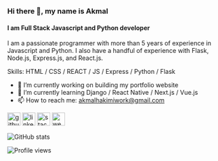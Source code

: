 ### Hi there 👋, my name is Akmal
#### I am Full Stack Javascript and Python developer
I am a passionate programmer with more than 5 years of experience in Javascript and Python. I also have a handful of experience with Flask, Node.js, Express.js, and React.js.

Skills: HTML / CSS / REACT / JS / Express / Python / Flask

- 🔭 I’m currently working on building my portfolio website 
- 🌱 I’m currently learning Django / React Native / Next.js / Vue.js  
- 📫 How to reach me: akmalhakimiwork@gmail.com 


[<img src='https://cdn.jsdelivr.net/npm/simple-icons@3.0.1/icons/github.svg' alt='github' height='30'>](https://github.com/akmalhakimi1991)  [<img src='https://cdn.jsdelivr.net/npm/simple-icons@3.0.1/icons/linkedin.svg' alt='linkedin' height='30'>](https://www.linkedin.com/in/akmalhakimi1991/)  [<img src='https://cdn.jsdelivr.net/npm/simple-icons@3.0.1/icons/stackoverflow.svg' alt='stackoverflow' height='30'>](https://stackoverflow.com/users/akmalhakimi1991)  [<img src='https://cdn.jsdelivr.net/npm/simple-icons@3.0.1/icons/icloud.svg' alt='website' height='30'>](http://www.akmalhakimi.com)  

![GitHub stats](https://github-readme-stats.vercel.app/api?username=akmalhakimi1991&show_icons=true)  

![Profile views](https://gpvc.arturio.dev/akmalhakimi1991)  
